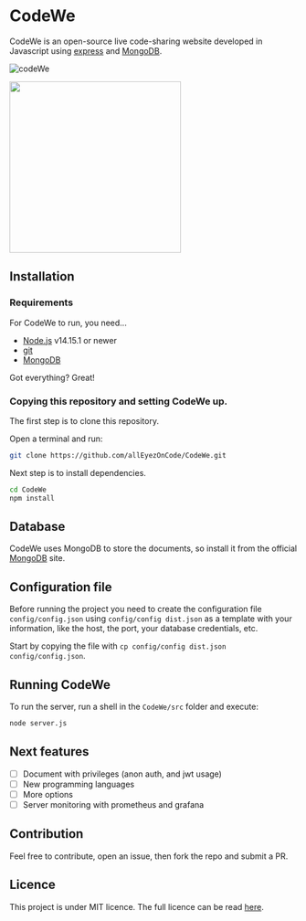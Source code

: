 # CodeWe
CodeWe is an open-source live code-sharing website developed in Javascript using [express](https://expressjs.com/) and [MongoDB](https://www.mongodb.com/).

![codeWe](https://github.com/allEyezOnCode/CodeWe/blob/dev/imgs/codeTogether.png?raw=True "codeWe")

<img src="https://github.com/allEyezOnCode/CodeWe/blob/dev/imgs/codewe.png?raw=True " height="300"/>

## Installation
### Requirements
For CodeWe to run, you need...
* [Node.js](https://nodejs.org/en/download/) v14.15.1 or newer
* [git](https://git-scm.com/downloads)
* [MongoDB](https://www.mongodb.com/)

Got everything? Great!

### Copying this repository and setting CodeWe up.
The first step is to clone this repository.

Open a terminal and run:
```bash
git clone https://github.com/allEyezOnCode/CodeWe.git
```

Next step is to install dependencies.
```bash
cd CodeWe
npm install
```

## Database
CodeWe uses MongoDB to store the documents, so install it from the official [MongoDB](https://www.mongodb.com/) site.

## Configuration file
Before running the project you need to create the configuration file `config/config.json` using `config/config dist.json` as a template with your information, like the host, the port, your database credentials, etc.

Start by copying the file with `cp config/config dist.json config/config.json`.

## Running CodeWe
To run the server, run a shell in the `CodeWe/src` folder and execute:
```bash
node server.js
```

## Next features

* [ ] Document with privileges (anon auth, and jwt usage)
* [ ] New programming languages
* [ ] More options
* [ ] Server monitoring with prometheus and grafana

## Contribution
Feel free to contribute, open an issue, then fork the repo and submit a PR.

## Licence
This project is under MIT licence. The full licence can be read [here](https://github.com/allEyezOnCode/CodeWe).
